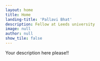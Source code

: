 ```yaml
---
layout: home
title: Home
landing-title: 'Pallavi Bhat'
description: Fellow at Leeds university
image: null
author: null
show_tile: false
---
```


Your description here please!!
